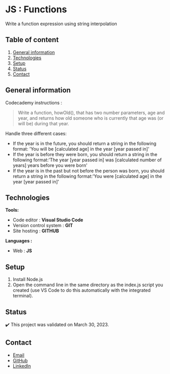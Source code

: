 # JS : Functions

Write a function expression using string interpolation 

## Table of content
1. [General information](#General-information)
2. [Technologies](#Technologies)
3. [Setup](#Setup)
4. [Status](#Status)
5. [Contact](#Contact)

## General information

Codecademy instructions :
> Write a function, howOld(), that has two number parameters, age and year, and returns how old someone who is currently that age was (or will be) during that year. 
> 
Handle three different cases:

- If the year is in the future, you should return a string in the following format: 'You will be [calculated age] in the year [year passed in]'
- If the year is before they were born, you should return a string in the following format:'The year [year passed in] was [calculated number of years] years before you were born'
- If the year is in the past but not before the person was born, you should return a string in the following format:'You were [calculated age] in the year [year passed in]'

## Technologies
**Tools:**
 * Code editor : **Visual Studio Code**
 * Version control system : **GIT**
 * Site hosting : **GITHUB**
  
**Languages :**
 * Web : **JS**
 
## Setup
1. Install Node.js
2. Open the command line in the same directory as the index.js script you created (use VS Code to do this automatically with the integrated terminal).

## Status
:heavy_check_mark: This project was validated on March 30, 2023.

## Contact
* [Email](mailto:charlene.hoareau@outlook.com)
* [GitHub](https://github.com/charlella)
* [LinkedIn](https://www.linkedin.com/in/charl%C3%A8ne-hoareau-0ab5b55b/)
